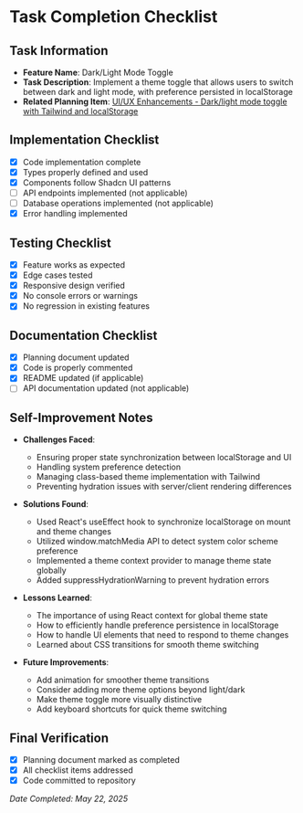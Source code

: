 # Task Completion Checklist

## Task Information

- **Feature Name**: Dark/Light Mode Toggle
- **Task Description**: Implement a theme toggle that allows users to switch between dark and light mode, with preference persisted in localStorage
- **Related Planning Item**: [UI/UX Enhancements - Dark/light mode toggle with Tailwind and localStorage](../next-planning.md#9-uiux-enhancements-🔄)

## Implementation Checklist

- [x] Code implementation complete
- [x] Types properly defined and used
- [x] Components follow Shadcn UI patterns
- [ ] API endpoints implemented (not applicable)
- [ ] Database operations implemented (not applicable)
- [x] Error handling implemented

## Testing Checklist

- [x] Feature works as expected
- [x] Edge cases tested
- [x] Responsive design verified
- [x] No console errors or warnings
- [x] No regression in existing features

## Documentation Checklist

- [x] Planning document updated
- [x] Code is properly commented
- [x] README updated (if applicable)
- [ ] API documentation updated (not applicable)

## Self-Improvement Notes

- **Challenges Faced**:

  - Ensuring proper state synchronization between localStorage and UI
  - Handling system preference detection
  - Managing class-based theme implementation with Tailwind
  - Preventing hydration issues with server/client rendering differences

- **Solutions Found**:

  - Used React's useEffect hook to synchronize localStorage on mount and theme changes
  - Utilized window.matchMedia API to detect system color scheme preference
  - Implemented a theme context provider to manage theme state globally
  - Added suppressHydrationWarning to prevent hydration errors

- **Lessons Learned**:

  - The importance of using React context for global theme state
  - How to efficiently handle preference persistence in localStorage
  - How to handle UI elements that need to respond to theme changes
  - Learned about CSS transitions for smooth theme switching

- **Future Improvements**:
  - Add animation for smoother theme transitions
  - Consider adding more theme options beyond light/dark
  - Make theme toggle more visually distinctive
  - Add keyboard shortcuts for quick theme switching

## Final Verification

- [x] Planning document marked as completed
- [x] All checklist items addressed
- [x] Code committed to repository

_Date Completed: May 22, 2025_
